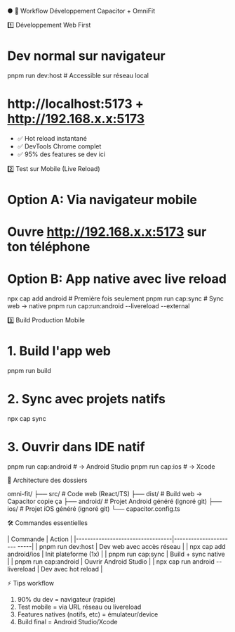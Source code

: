 ● 🔄 Workflow Développement Capacitor + OmniFit

  1️⃣ Développement Web First

  # Dev normal sur navigateur
  pnpm run dev:host  # Accessible sur réseau local
  # http://localhost:5173 + http://192.168.x.x:5173
  - ✅ Hot reload instantané
  - ✅ DevTools Chrome complet
  - ✅ 95% des features se dev ici

  2️⃣ Test sur Mobile (Live Reload)

  # Option A: Via navigateur mobile
  # Ouvre http://192.168.x.x:5173 sur ton téléphone

  # Option B: App native avec live reload
  npx cap add android  # Première fois seulement
  pnpm run cap:sync    # Sync web → native
  pnpm run cap:run:android --livereload --external

  3️⃣ Build Production Mobile

  # 1. Build l'app web
  pnpm run build

  # 2. Sync avec projets natifs
  npx cap sync

  # 3. Ouvrir dans IDE natif
  pnpm run cap:android  # → Android Studio
  pnpm run cap:ios      # → Xcode

  📱 Architecture des dossiers

  omni-fit/
  ├── src/           # Code web (React/TS)
  ├── dist/          # Build web → Capacitor copie ça
  ├── android/       # Projet Android généré (ignoré git)
  ├── ios/           # Projet iOS généré (ignoré git)
  └── capacitor.config.ts

  🛠️ Commandes essentielles

  | Commande                         | Action
       |
  |----------------------------------|----------------------
  -----|
  | pnpm run dev:host                | Dev web avec accès
  réseau |
  | npx cap add android/ios          | Init plateforme (1x)
       |
  | pnpm run cap:sync                | Build + sync native
       |
  | pnpm run cap:android             | Ouvrir Android Studio
       |
  | npx cap run android --livereload | Dev avec hot reload
       |

  ⚡ Tips workflow

  1. 90% du dev = navigateur (rapide)
  2. Test mobile = via URL réseau ou livereload
  3. Features natives (notifs, etc) = émulateur/device
  4. Build final = Android Studio/Xcode